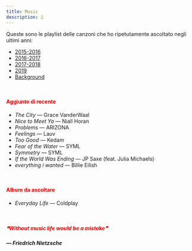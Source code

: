 ```yaml
---
title: Music
description: ♫
---
```

Queste sono le playlist delle canzoni che ho ripetutamente ascoltato negli ultimi anni:

* [2015-2016](https://music.apple.com/it/playlist/my-2015-2016/pl.b4bf1a93707c44f89aa794dc2888e844)
* [2016-2017](https://music.apple.com/it/playlist/my-2016-2017/pl.u-PDb40o6tJ9qVro)
* [2017-2018](https://music.apple.com/it/playlist/my-2017-2018/pl.u-b3b8RKgC0qaz1d)
* [2019](https://music.apple.com/it/playlist/my-2019/pl.u-b3b8Re4H0qaz1d)
* [Background](https://music.apple.com/it/playlist/background/pl.b05fb95eaae8419b8bc2201594355ee0?l=en)

&nbsp;

#### <span style="color:red">Aggiunte di recente</span>

* _The City_ — Grace VanderWaal
* _Nice to Meet Ya_ — Niall Horan
* _Problems_ — ARIZONA
* _Feelings_ — Lauv
* _Too Good_ — Kedam
* _Fear of the Water_ — SYML
* _Symmetry_ — SYML
* _If the World Was Ending_ — JP Saxe (feat. Julia Michaels)
* _everything i wanted_ — Billie Eilish

&nbsp;

#### <span style="color:red">Album da ascoltare</span>
* _Everyday Life_ — Coldplay

&nbsp;

##### <span style="color:red">_❝Without music life would be a mistake❞_</span>

##### — Friedrich Nietzsche
